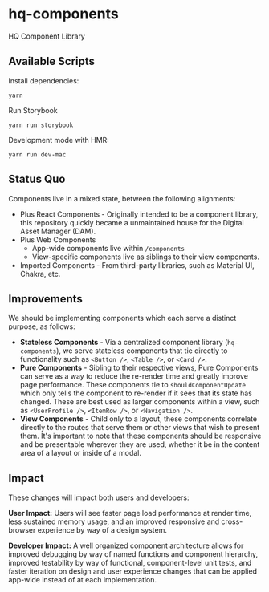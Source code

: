# hq-components
HQ Component Library

## Available Scripts


Install dependencies:
```
yarn
```

Run Storybook
```
yarn run storybook
```

Development mode with HMR:
```
yarn run dev-mac
```

## Status Quo
Components live in a mixed state, between the following alignments:

- Plus React Components - Originally intended to be a component library, this repository quickly became a unmaintained house for the Digital Asset Manager (DAM).
- Plus Web Components
    - App-wide components live within `/components`
    - View-specific components live as siblings to their view components.
- Imported Components - From third-party libraries, such as Material UI, Chakra, etc.

## Improvements

We should be implementing components which each serve a distinct purpose, as follows:

- **Stateless Components** - Via a centralized component library (`hq-components`), we serve stateless components that tie directly to functionality such as `<Button />`, `<Table />`, or `<Card />`.
- **Pure Components** - Sibling to their respective views, Pure Components can serve as a way to reduce the re-render time and greatly improve page performance. These components tie to `shouldComponentUpdate` which only tells the component to re-render if it sees that its state has changed. These are best used as larger components within a view, such as `<UserProfile />`, `<ItemRow />`, or `<Navigation />`.
- **View Components** - Child only to a layout, these components correlate directly to the routes that serve them or other views that wish to present them. It's important to note that these components should be responsive and be presentable wherever they are used, whether it be in the content area of a layout or inside of a modal.

## Impact

These changes will impact both users and developers:

**User Impact:** Users will see faster page load performance at render time, less sustained memory usage, and an improved responsive and cross-browser experience by way of a design system.

**Developer Impact:** A well organized component architecture allows for improved debugging by way of named functions and component hierarchy, improved testability by way of functional, component-level unit tests, and faster iteration on design and user experience changes that can be applied app-wide instead of at each implementation.